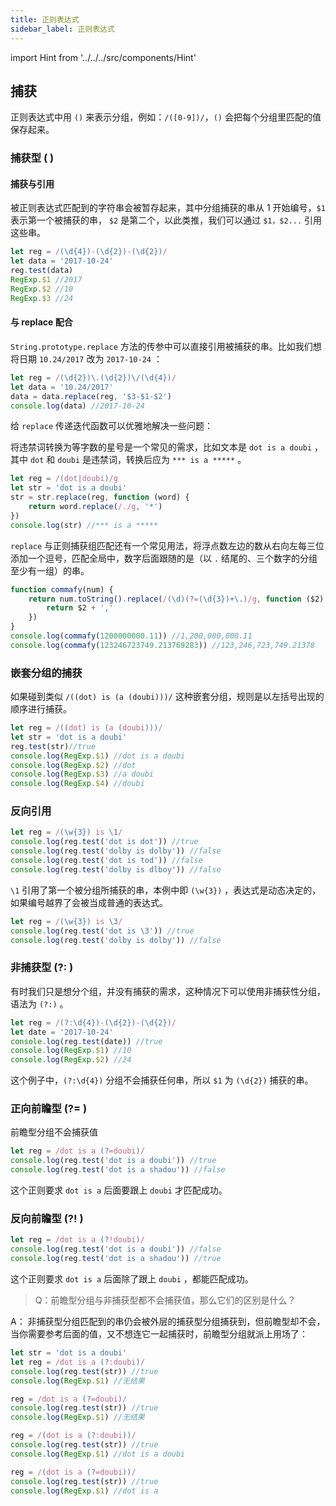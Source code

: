 ```yaml
---
title: 正则表达式
sidebar_label: 正则表达式
---
```


import Hint from '../../../src/components/Hint'

## 捕获

正则表达式中用 `()` 来表示分组，例如：`/([0-9])/`，`()` 会把每个分组里匹配的值保存起来。

### 捕获型 ( )

#### 捕获与引用

被正则表达式匹配到的字符串会被暂存起来，其中分组捕获的串从 1 开始编号，`$1` 表示第一个被捕获的串， `$2` 是第二个，以此类推，我们可以通过 `$1，$2...` 引用这些串。

```js
let reg = /(\d{4})-(\d{2})-(\d{2})/
let data = '2017-10-24'
reg.test(data)
RegExp.$1 //2017
RegExp.$2 //10
RegExp.$3 //24
```

#### 与 replace 配合

`String.prototype.replace` 方法的传参中可以直接引用被捕获的串。比如我们想将日期 `10.24/2017` 改为 `2017-10-24` ：

```js
let reg = /(\d{2})\.(\d{2})\/(\d{4})/
let data = '10.24/2017'
data = data.replace(reg, '$3-$1-$2')
console.log(data) //2017-10-24
```

给 `replace` 传递迭代函数可以优雅地解决一些问题：

将违禁词转换为等字数的星号是一个常见的需求，比如文本是 `dot is a doubi` ，其中 `dot` 和 `doubi` 是违禁词，转换后应为 `*** is a *****` 。

```js
let reg = /(dot|doubi)/g
let str = 'dot is a doubi'
str = str.replace(reg, function (word) {
    return word.replace(/./g, '*')
})
console.log(str) //*** is a *****
```

`replace` 与正则捕获组匹配还有一个常见用法，将浮点数左边的数从右向左每三位添加一个逗号，匹配全局中，数字后面跟随的是（以 `.` 结尾的、三个数字的分组至少有一组）的串。

```js
function commafy(num) {
    return num.toString().replace(/(\d)(?=(\d{3})+\.)/g, function ($2) {
        return $2 + ','
    })
}
console.log(commafy(1200000000.11)) //1,200,000,000.11
console.log(commafy(123246723749.213769283)) //123,246,723,749.21378
```

### 嵌套分组的捕获

如果碰到类似 `/((dot) is (a (doubi)))/` 这种嵌套分组，规则是以左括号出现的顺序进行捕获。

```js
let reg = /((dot) is (a (doubi)))/
let str = 'dot is a doubi'
reg.test(str)//true
console.log(RegExp.$1) //dot is a doubi
console.log(RegExp.$2) //dot
console.log(RegExp.$3) //a doubi
console.log(RegExp.$4) //doubi
```

### 反向引用

```js
let reg = /(\w{3}) is \1/
console.log(reg.test('dot is dot')) //true
console.log(reg.test('dolby is dolby')) //false
console.log(reg.test('dot is tod')) //false
console.log(reg.test('dolby is dlboy')) //false
```

`\1` 引用了第一个被分组所捕获的串，本例中即 `(\w{3})` ，表达式是动态决定的，如果编号越界了会被当成普通的表达式。

```js
let reg = /(\w{3}) is \3/
console.log(reg.test('dot is \3')) //true
console.log(reg.test('dolby is dolby')) //false
```

### 非捕获型 (?: )

有时我们只是想分个组，并没有捕获的需求，这种情况下可以使用非捕获性分组，语法为 `(?:)` 。

```js
let reg = /(?:\d{4})-(\d{2})-(\d{2})/
let date = '2017-10-24'
console.log(reg.test(date)) //true
console.log(RegExp.$1) //10
console.log(RegExp.$2) //24
```

这个例子中，`(?:\d{4})` 分组不会捕获任何串，所以 `$1` 为 `(\d{2})` 捕获的串。

### 正向前瞻型 (?= )

<Hint type="warning">前瞻型分组不会捕获值</Hint>

```js
let reg = /dot is a (?=doubi)/
console.log(reg.test('dot is a doubi')) //true
console.log(reg.test('dot is a shadou')) //false
```

这个正则要求 `dot is a` 后面要跟上 `doubi` 才匹配成功。

### 反向前瞻型 (?! )

```js
let reg = /dot is a (?!doubi)/
console.log(reg.test('dot is a doubi')) //false
console.log(reg.test('dot is a shadou')) //true
```

这个正则要求 `dot is a` 后面除了跟上 `doubi` ，都能匹配成功。

> Q：前瞻型分组与非捕获型都不会捕获值，那么它们的区别是什么？

A： 非捕获型分组匹配到的串仍会被外层的捕获型分组捕获到，但前瞻型却不会，当你需要参考后面的值，又不想连它一起捕获时，前瞻型分组就派上用场了：

```js
let str = 'dot is a doubi'
let reg = /dot is a (?:doubi)/
console.log(reg.test(str)) //true
console.log(RegExp.$1) //无结果

reg = /dot is a (?=doubi)/
console.log(reg.test(str)) //true
console.log(RegExp.$1) //无结果

reg = /(dot is a (?:doubi))/
console.log(reg.test(str)) //true
console.log(RegExp.$1) //dot is a doubi

reg = /(dot is a (?=doubi))/
console.log(reg.test(str)) //true
console.log(RegExp.$1) //dot is a
```
